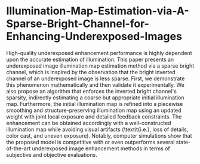 # Illumination-Map-Estimation-via-A-Sparse-Bright-Channel-for-Enhancing-Underexposed-Images
High-quality underexposed enhancement performance is highly dependent upon the accurate estimation of illumination. This paper presents an underexposed image illumination map estimation method via a sparse bright channel, which is inspired by the observation that the bright inverted channel of an underexposed image is less sparse. First, we demonstrate this phenomenon mathematically and then validate it experimentally. We also propose an algorithm that enforces the inverted bright channel's sparsity, indirectly estimating a coarse but appropriate initial illumination map. Furthermore, the initial illumination map is refined into a piecewise smoothing and structure-preserving illumination map using an updated weight with joint local exposure and detailed feedback constraints. The enhancement can be obtained accordingly with a well-constructed illumination map while avoiding visual artifacts (\textit{i.e.}, loss of details, color cast, and uneven exposure). Notably, computer simulations show that the proposed model is competitive with or even outperforms several state-of-the-art underexposed image enhancement methods in terms of subjective and objective evaluations.
